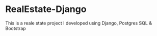 # RealEstate-Django
This is a reale state project I developed using Django, Postgres SQL &amp; Bootstrap
